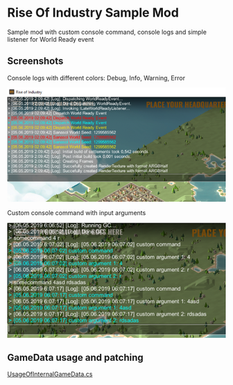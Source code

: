 # Rise Of Industry Sample Mod

Sample mod with custom console command, console logs and simple listener for World Ready event

## Screenshots

Console logs with different colors: Debug, Info, Warning, Error

![Console logs](https://github.com/S-anasol/ROI-CustomMod/raw/master/console_logs.png)



Custom console command with input arguments

![Console command](https://github.com/S-anasol/ROI-CustomMod/raw/master/custom_command.png)

## GameData usage and patching

[UsageOfInternalGameData.cs](https://github.com/S-anasol/ROI-CustomMod/raw/master/UsageOfInternalGameData.cs)

